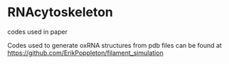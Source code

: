 # RNAcytoskeleton
codes used in paper 

Codes used to generate oxRNA structures from pdb files can be found at https://github.com/ErikPoppleton/filament_simulation
